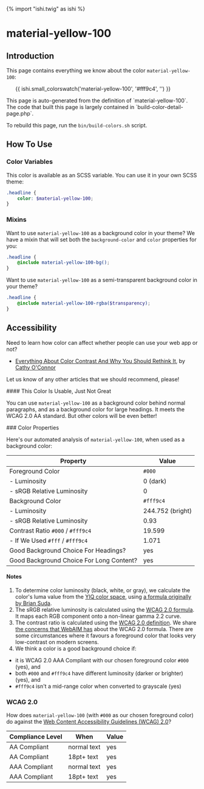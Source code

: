 {% import "ishi.twig" as ishi %}
# material-yellow-100

## Introduction

This page contains everything we know about the color `material-yellow-100`:

<div class="grid">
    <div class="cell">
        <div class="swatch">
            <ul>
                {{ ishi.small_colorswatch('material-yellow-100', '#fff9c4', '') }}
            </ul>
        </div>
    </div>
</div>

<div class="callout attention" markdown="1">
This page is auto-generated from the definition of `material-yellow-100`. The code that built this page is largely contained in `build-color-detail-page.php`.

To rebuild this page, run the `bin/build-colors.sh` script.
</div>

## How To Use

### Color Variables

This color is available as an SCSS variable. You can use it in your own SCSS theme:

```scss
.headline {
    color: $material-yellow-100;
}
```

### Mixins

Want to use `material-yellow-100` as a background color in your theme? We have a mixin that will set both the `background-color` and `color` properties for you:

```scss
.headline {
    @include material-yellow-100-bg();
}
```

Want to use `material-yellow-100` as a semi-transparent background color in your theme?

```scss
.headline {
    @include material-yellow-100-rgba($transparency);
}
```

## Accessibility

Need to learn how color can affect whether people can use your web app or not?

* [Everything About Color Contrast And Why You Should Rethink It](https://www.smashingmagazine.com/2014/10/color-contrast-tips-and-tools-for-accessibility/), by [Cathy O'Connor](http://www.twitter.com/cagocon)

Let us know of any other articles that we should recommend, please!
<div class="callout warning" markdown="1">
#### This Color Is Usable, Just Not Great

You can use `material-yellow-100` as a background color behind normal paragraphs, and as a background color for large headings. It meets the WCAG 2.0 AA standard. But other colors will be even better!
</div>
### Color Properties

Here's our automated analysis of `material-yellow-100`, when used as a background color:

Property | Value
---------|------
Foreground Color | `#000`
- Luminosity | 0 (dark)
- sRGB Relative Luminosity | 0
Background Color | `#fff9c4`
- Luminosity | 244.752 (bright)
- sRGB Relative Luminosity | 0.93
Contrast Ratio `#000` / `#fff9c4` | 19.599
- If We Used `#fff` / `#fff9c4` | 1.071
Good Background Choice For Headings? | yes
Good Background Choice For Long Content? | yes

#### Notes

1. To determine color luminosity (black, white, or gray), we calculate the color's luma value from the [YIQ color space](https://en.wikipedia.org/wiki/YIQ), using [a formula originally by Brian Suda](https://24ways.org/2010/calculating-color-contrast/).
1. The sRGB relative luminosity is calculated using the [WCAG 2.0 formula](https://www.w3.org/TR/WCAG20/#relativeluminancedef). It maps each RGB component onto a non-linear gamma 2.2 curve.
1. The contrast ratio is calculated using the [WCAG 2.0 definition](https://www.w3.org/TR/2008/REC-WCAG20-20081211/#contrast-ratiodef). We share [the concerns that WebAIM has](http://webaim.org/blog/wcag-2-1-feedback/) about the WCAG 2.0 formula. There are some circumstances where it favours a foreground color that looks very low-contrast on modern screens.
1. We think a color is a good background choice if:
  - it is WCAG 2.0 AAA Compliant with our chosen foreground color `#000` (yes), and
  - both `#000` and `#fff9c4` have different luminosity (darker or brighter) (yes), and
  - `#fff9c4` isn't a mid-range color when converted to grayscale (yes)

### WCAG 2.0

How does `material-yellow-100` (with `#000` as our chosen foreground color) do against the [Web Content Accessibility Guidelines (WCAG) 2.0](https://www.w3.org/TR/WCAG20/)?

Compliance Level | When | Value
-----------------|------|------
AA Compliant | normal text | yes
AA Compliant | 18pt+ text | yes
AAA Compliant | normal text | yes
AAA Compliant | 18pt+ text | yes